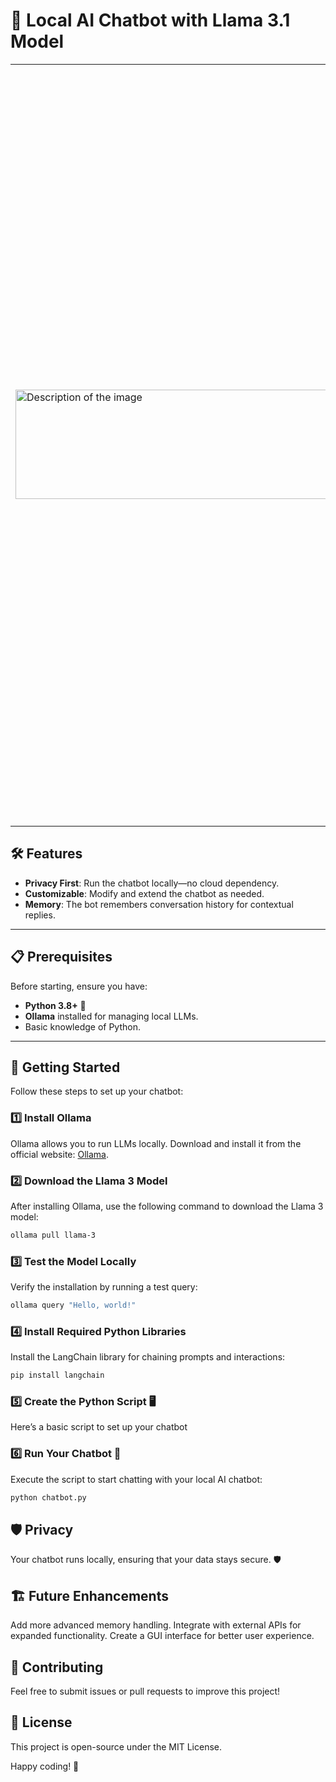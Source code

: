 # 🤖 Local AI Chatbot with Llama 3.1 Model  

<table style="border-collapse: collapse;">
  <tr>
    <td style="border: none;">
      
<img src="https://github.com/user-attachments/assets/ab0e7268-43ec-40e7-9d64-9f065f66ab2f" style="height: 175px; width: 1000px;" alt="Description of the image">
      
</td>
    <td style="border: none;">
      
This project demonstrates how to create a Python-based AI chatbot using the Llama 3 model, running entirely on your local machine for enhanced privacy and control. By leveraging the Ollama tool to download and manage the model locally and the LangChain library for building prompt templates and conversation chains, this chatbot can engage in contextual conversations with memory retention. The guide includes step-by-step instructions for setting up the environment, downloading the model, and writing a Python script to interact with it, making it a perfect starting point for AI enthusiasts who value customization and data privacy. 🚀 
   
  </td> 
  </tr>
</table>

## 🛠 Features  
- **Privacy First**: Run the chatbot locally—no cloud dependency.  
- **Customizable**: Modify and extend the chatbot as needed.  
- **Memory**: The bot remembers conversation history for contextual replies.  

---

## 📋 Prerequisites  
Before starting, ensure you have:  
- **Python 3.8+** 🐍  
- **Ollama** installed for managing local LLMs.  
- Basic knowledge of Python.  

---

## 🚀 Getting Started  

Follow these steps to set up your chatbot:  

### 1️⃣ Install Ollama  
Ollama allows you to run LLMs locally. Download and install it from the official website: [Ollama](https://ollama.ai).  

### 2️⃣ Download the Llama 3 Model  
After installing Ollama, use the following command to download the Llama 3 model:  
```bash  
ollama pull llama-3  
```

### 3️⃣ Test the Model Locally
Verify the installation by running a test query:
```bash
ollama query "Hello, world!"  
```

### 4️⃣ Install Required Python Libraries
Install the LangChain library for chaining prompts and interactions:
```bash
pip install langchain  
```

### 5️⃣ Create the Python Script 🖥️
Here’s a basic script to set up your chatbot

### 6️⃣ Run Your Chatbot 🎉
Execute the script to start chatting with your local AI chatbot:
```bash
python chatbot.py  
```
## 🛡️ Privacy
Your chatbot runs locally, ensuring that your data stays secure. 🛡️

## 🏗️ Future Enhancements
Add more advanced memory handling.
Integrate with external APIs for expanded functionality.
Create a GUI interface for better user experience.

## 🤝 Contributing
Feel free to submit issues or pull requests to improve this project!

## 📜 License
This project is open-source under the MIT License.

Happy coding! 🚀

